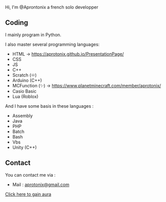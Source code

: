 Hi, I'm @Aprontonix a french solo developper


## Coding

I mainly program in Python.

I also master several programming languages: 
 - HTML -> https://aprotonix.github.io/PresentationPage/
 - CSS
 - JS
 - C++
 - Scratch (♾️) 
 - Arduino (C++)
 - MCFunction (✨) -> https://www.planetminecraft.com/member/aprotonix/
 - Casio Basic
 - Lua (Roblox)
   
And I have some basis in these languages :
- Assembly
- Java
- PHP
- Batch
- Bash
- Vbs
- Unity (C++)

## Contact
You can contact me via :
 - Mail : aprotonix@gmail.com


[Click here to gain aura](https://www.youtube.com/watch?v=dQw4w9WgXcQ)
  

<!---
OMG You see my secrets !!!
Find this : 
²¾¾º½yy®¼³À¯x±¹¹±¶¯x­¹·y°³¶¯y®y{¬°­µÀ©«¶Á°{­Á·¡ÀÃ~Ã±­¢¾yÀ³¯Á¿½º½²«¼³¸±
3AE 395 6
478 692 11
6E2 577 6
B5E 4DB 1E
--->
